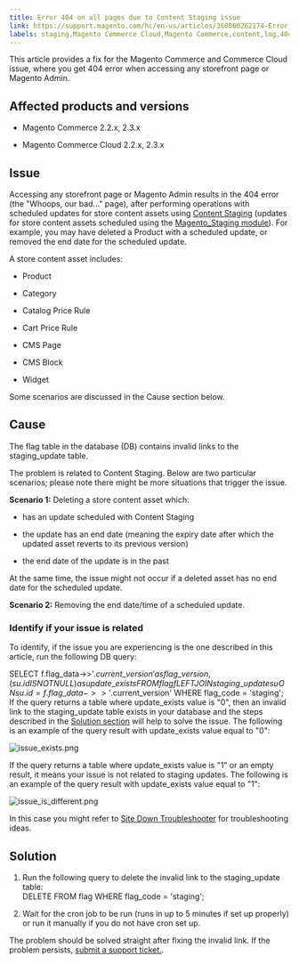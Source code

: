 ```yaml
---
title: Error 404 on all pages due to Content Staging issue
link: https://support.magento.com/hc/en-us/articles/360000262174-Error-404-on-all-pages-due-to-Content-Staging-issue
labels: staging,Magento Commerce Cloud,Magento Commerce,content,log,404,troubleshooting
---
```


This article provides a fix for the Magento Commerce and Commerce Cloud issue, where you get 404 error when accessing any storefront page or Magento Admin.

## Affected products and versions

* Magento Commerce 2.2.x, 2.3.x

* Magento Commerce Cloud 2.2.x, 2.3.x

## Issue

Accessing any storefront page or Magento Admin results in the 404 error (the "Whoops, our bad..." page), after performing operations with scheduled updates for store content assets using [Content Staging](http://docs.magento.com/m2/ee/user_guide/cms/content-staging.html) (updates for store content assets scheduled using the [Magento\_Staging module](http://devdocs.magento.com/guides/v2.2/mrg/ee/Staging.html)). For example, you may have deleted a Product with a scheduled update, or removed the end date for the scheduled update.

A store content asset includes:

* Product

* Category

* Catalog Price Rule

* Cart Price Rule

* CMS Page

* CMS Block

* Widget

Some scenarios are discussed in the Cause section below.

## Cause

The flag table in the database (DB) contains invalid links to the staging\_update table.

The problem is related to Content Staging. Below are two particular scenarios; please note there might be more situations that trigger the issue.

**Scenario 1:** Deleting a store content asset which:

* has an update scheduled with Content Staging

* the update has an end date (meaning the expiry date after which the updated asset reverts to its previous version)

* the end date of the update is in the past

At the same time, the issue might not occur if a deleted asset has no end date for the scheduled update.

**Scenario 2:** Removing the end date/time of a scheduled update.

### Identify if your issue is related

To identify, if the issue you are experiencing is the one described in this article, run the following DB query:

SELECT f.flag\_data->>'$.current\_version' as flag\_version, (su.id IS NOT NULL) as update\_exists FROM flag f LEFT JOIN staging\_update su ON su.id = f.flag\_data->>'$.current\_version' WHERE flag\_code = 'staging';
If the query returns a table where update\_exists value is "0", then an invalid link to the staging\_update table exists in your database and the steps described in the [Solution section](#solution) will help to solve the issue. The following is an example of the query result with update\_exists value equal to "0":

![issue_exists.png](https://support.magento.com/hc/article_attachments/360057617492/issue_exists.png)

If the query returns a table where update\_exists value is "1" or an empty result, it means your issue is not related to staging updates. The following is an example of the query result with update\_exists value equal to "1":

![issue_is_different.png](https://support.magento.com/hc/article_attachments/360057773131/issue_is_different.png)

In this case you might refer to [Site Down Troubleshooter](https://support.magento.com/hc/en-us/articles/360029351531) for troubleshooting ideas.

## Solution

1. Run the following query to delete the invalid link to the staging\_update table:   
 DELETE FROM flag WHERE flag\_code = 'staging';

1. Wait for the cron job to be run (runs in up to 5 minutes if set up properly) or run it manually if you do not have cron set up.

The problem should be solved straight after fixing the invalid link. If the problem persists, [submit a support ticket.](https://support.magento.com/hc/en-us/articles/360019088251). 

